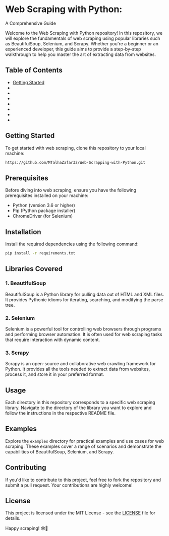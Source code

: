# Web Scraping with Python: 
A Comprehensive Guide

Welcome to the Web Scraping with Python repository! In this repository, we will explore the fundamentals of web scraping using popular libraries such as BeautifulSoup, Selenium, and Scrapy. Whether you're a beginner or an experienced developer, this guide aims to provide a step-by-step walkthrough to help you master the art of extracting data from websites.

## Table of Contents

- [Getting Started](#getting-started)
- 
- 
- 
- 
- 
- 
- 

## Getting Started

To get started with web scraping, clone this repository to your local machine:

```bash
https://github.com/MTalhaZafar32/Web-Scrapping-with-Python.git

```

## Prerequisites

Before diving into web scraping, ensure you have the following prerequisites installed on your machine:

- Python (version 3.6 or higher)
- Pip (Python package installer)
- ChromeDriver (for Selenium)

## Installation

Install the required dependencies using the following command:

```bash
pip install -r requirements.txt
```

## Libraries Covered

### 1. BeautifulSoup

BeautifulSoup is a Python library for pulling data out of HTML and XML files. It provides Pythonic idioms for iterating, searching, and modifying the parse tree.

### 2. Selenium

Selenium is a powerful tool for controlling web browsers through programs and performing browser automation. It is often used for web scraping tasks that require interaction with dynamic content.

### 3. Scrapy

Scrapy is an open-source and collaborative web crawling framework for Python. It provides all the tools needed to extract data from websites, process it, and store it in your preferred format.

## Usage

Each directory in this repository corresponds to a specific web scraping library. Navigate to the directory of the library you want to explore and follow the instructions in the respective README file.

## Examples

Explore the `examples` directory for practical examples and use cases for web scraping. These examples cover a range of scenarios and demonstrate the capabilities of BeautifulSoup, Selenium, and Scrapy.

## Contributing

If you'd like to contribute to this project, feel free to fork the repository and submit a pull request. Your contributions are highly welcome!

## License

This project is licensed under the MIT License - see the [LICENSE](LICENSE) file for details.

Happy scraping! 🕸️🐍
